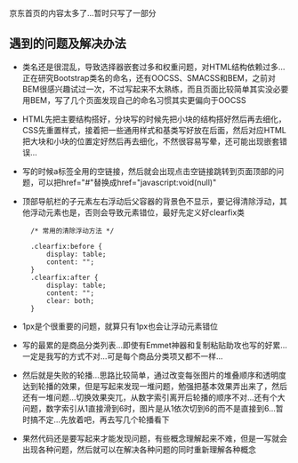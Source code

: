 京东首页的内容太多了…暂时只写了一部分

## 遇到的问题及解决办法

- 类名还是很混乱，导致选择器嵌套过多和权重问题，对HTML结构依赖过多…正在研究Bootstrap类名的命名，还有OOCSS、SMACSS和BEM，之前对BEM很感兴趣试过一次，不过写起来不太熟练，而且页面比较简单其实没必要用BEM，写了几个页面发现自己的命名习惯其实更偏向于OOCSS

- HTML先把主要结构搭好，分块写的时候先把小块的结构搭好然后再去细化，CSS先重置样式，接着把一些通用样式和基类写好放在后面，然后对应HTML把大块和小块的位置定好然后再去细化，不然很容易写晕，还可能出现嵌套错误…

- 写的时候a标签全用的空链接，然后就会出现点击空链接跳转到页面顶部的问题，可以把href="#"替换成href="javascript:void(null)"

- 顶部导航栏的子元素左右浮动后父容器的背景色不显示，要记得清除浮动，其他浮动元素也是，否则会导致元素错位，最好先定义好clearfix类
            
        /* 常用的清除浮动方法 */

        .clearfix:before {
            display: table;
            content: "";
        }
        .clearfix:after {
            display: table;
            content: "";
            clear: both;
        }

- 1px是个很重要的问题，就算只有1px也会让浮动元素错位

- 写的最累的是商品分类列表…即使有Emmet神器和复制粘贴助攻也写的好累…一定是我写的方式不对…可是每个商品分类项又都不一样…

- 然后就是失败的轮播…思路比较简单，通过改变每张图片的堆叠顺序和透明度达到轮播的效果，但是写起来发现一堆问题，勉强把基本效果弄出来了，然后还有一堆问题…切换效果突兀，从数字索引离开后轮播的顺序不对…还有个大问题，数字索引从1直接滑到6时，图片是从1依次切到6的而不是直接到6…暂时搞不定…先放着吧，再去写几个轮播看下

- 果然代码还是要写起来才能发现问题，有些概念理解起来不难，但是一写就会出现各种问题，然后就可以在解决各种问题的同时重新理解各种概念